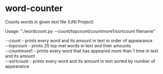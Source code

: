 # word-counter
Counts words in given text file (UNI Project)  
  
Usage:
"./wordcount.py --count/topcount/countmore1/sortcount filename"
 
 --count - prints every word and its amount in text in order of appearance  
 --topcount - prints 25 top met words in text and their amounts  
 --countmore1 - prints every word that has appeared more than 1 time in text and its amount  
 --sortcount - prints every word and its amount in text sorted by number of appearance
